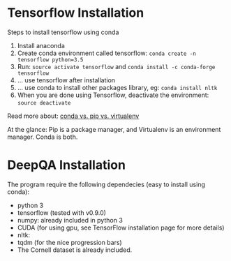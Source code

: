 Tensorflow Installation
======

Steps to install tensorflow using conda

1. Install anaconda
2. Create conda environment called tensorflow: `conda create -n tensorflow python=3.5`
3. Run: `source activate tensorflow` and `conda install -c conda-forge tensorflow` 
4. ... use tensorflow after installation
5. ... use conda to install other packages library, eg: `conda install nltk`
6. When you are done using Tensorflow, deactivate the environment: `source deactivate`

Read more about: [conda vs. pip vs. virtualenv](http://conda.pydata.org/docs/_downloads/conda-pip-virtualenv-translator.html)

At the glance: Pip is a package manager, and Virtualenv is an environment manager. Conda is both.

DeepQA Installation
=========

The program require the following dependecies (easy to install using conda):

* python 3
* tensorflow (tested with v0.9.0)
* numpy: already included in python 3
* CUDA (for using gpu, see TensorFlow installation page for more details)
* nltk: 
* tqdm (for the nice progression bars)
* The Cornell dataset is already included.


